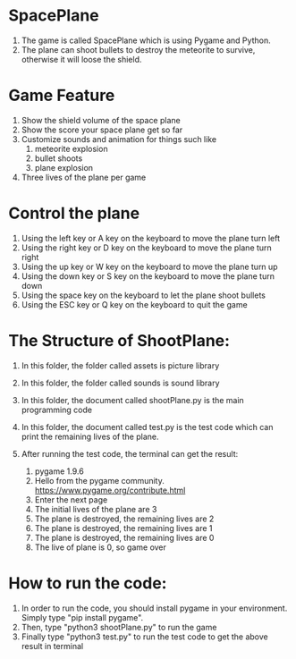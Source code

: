 # SpacePlane
 1. The game is called SpacePlane which is using Pygame and Python.
 2. The plane can shoot bullets to destroy the meteorite to survive, otherwise it will loose the shield.

# Game Feature
  1. Show the shield volume of the space plane
  2. Show the score your space plane get so far
  3. Customize sounds and animation for things such like
        1. meteorite explosion
        2. bullet shoots
        3. plane explosion
  4. Three lives of the plane per game
  
  # Control the plane
  1. Using the left key or A key on the keyboard to move the plane turn left
  2. Using the right key or D key on the keyboard to move the plane turn right
  3. Using the up key or W key on the keyboard to move the plane turn up
  4. Using the down key or S key on the keyboard to move the plane turn down
  5. Using the space key on the keyboard to let the plane shoot bullets  
  6. Using the ESC key or Q key on the keyboard to quit the game           

# The Structure of ShootPlane:
  1. In this folder, the folder called assets is picture library
  2. In this folder, the folder called sounds is sound library
  3. In this folder, the document called shootPlane.py is the main programming code
  4. In this folder, the document called test.py is the test code which can print the remaining lives of the plane.
  
  5. After running the test code, the terminal can get the result:
     1. pygame 1.9.6
     2. Hello from the pygame community. https://www.pygame.org/contribute.html
     3. Enter the next page
     4. The initial lives of the plane are  3
     5. The plane is destroyed, the remaining lives are  2
     6. The plane is destroyed, the remaining lives are  1
     7. The plane is destroyed, the remaining lives are  0
     8. The live of plane is 0, so game over
    
# How to run the code:
   1. In order to run the code, you should install pygame in your environment. Simply type "pip install pygame".
   2. Then, type "python3 shootPlane.py" to run the game
   3. Finally type "python3 test.py" to run the test code to get the above result in terminal
